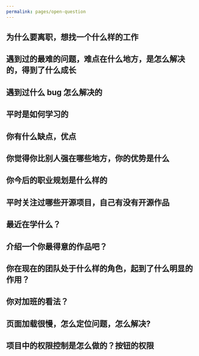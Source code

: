 ```yaml
---
permalink: pages/open-question
---
```


## 为什么要离职，想找一个什么样的工作

## 遇到过的最难的问题，难点在什么地方，是怎么解决的，得到了什么成长

## 遇到过什么 bug 怎么解决的

## 平时是如何学习的

## 你有什么缺点，优点

## 你觉得你比别人强在哪些地方，你的优势是什么

## 你今后的职业规划是什么样的

## 平时关注过哪些开源项目，自己有没有开源作品

## 最近在学什么？

## 介绍一个你最得意的作品吧？

## 你在现在的团队处于什么样的角色，起到了什么明显的作用？

## 你对加班的看法？

## 页面加载很慢，怎么定位问题，怎么解决?

## 项目中的权限控制是怎么做的？按钮的权限
